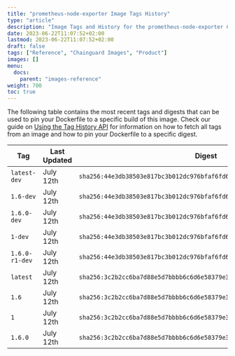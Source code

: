 ```yaml
---
title: "prometheus-node-exporter Image Tags History"
type: "article"
description: "Image Tags and History for the prometheus-node-exporter Chainguard Image"
date: 2023-06-22T11:07:52+02:00
lastmod: 2023-06-22T11:07:52+02:00
draft: false
tags: ["Reference", "Chainguard Images", "Product"]
images: []
menu:
  docs:
    parent: "images-reference"
weight: 700
toc: true
---
```


The following table contains the most recent tags and digests that can be used to pin your Dockerfile to a specific build of this image. Check our guide on [Using the Tag History API](/chainguard/chainguard-images/using-the-tag-history-api/) for information on how to fetch all tags from an image and how to pin your Dockerfile to a specific digest.

| Tag            | Last Updated | Digest                                                                    |
|----------------|--------------|---------------------------------------------------------------------------|
| `latest-dev`   | July 12th    | `sha256:44e3db38503e817bc3b012dc976bfaf6fd63ac06bedb98fd6b2be689bd813802` |
| `1.6-dev`      | July 12th    | `sha256:44e3db38503e817bc3b012dc976bfaf6fd63ac06bedb98fd6b2be689bd813802` |
| `1.6.0-dev`    | July 12th    | `sha256:44e3db38503e817bc3b012dc976bfaf6fd63ac06bedb98fd6b2be689bd813802` |
| `1-dev`        | July 12th    | `sha256:44e3db38503e817bc3b012dc976bfaf6fd63ac06bedb98fd6b2be689bd813802` |
| `1.6.0-r1-dev` | July 12th    | `sha256:44e3db38503e817bc3b012dc976bfaf6fd63ac06bedb98fd6b2be689bd813802` |
| `latest`       | July 12th    | `sha256:3c2b2cc6ba7d88e5d7bbbb6c6d6e58379e37516536457c17a13f78500cc09b90` |
| `1.6`          | July 12th    | `sha256:3c2b2cc6ba7d88e5d7bbbb6c6d6e58379e37516536457c17a13f78500cc09b90` |
| `1`            | July 12th    | `sha256:3c2b2cc6ba7d88e5d7bbbb6c6d6e58379e37516536457c17a13f78500cc09b90` |
| `1.6.0`        | July 12th    | `sha256:3c2b2cc6ba7d88e5d7bbbb6c6d6e58379e37516536457c17a13f78500cc09b90` |
